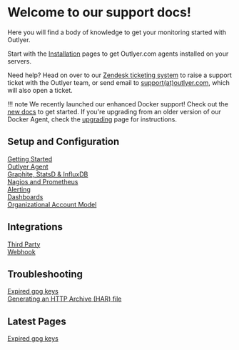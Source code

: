 # Welcome to our support docs!

Here you will find a body of knowledge to get your monitoring started with
Outlyer.

Start with the [Installation](agent/index.md) pages to get Outlyer.com agents
installed on your servers.

Need help? Head on over to our [Zendesk ticketing system][Zendesk] to raise a
support ticket with the Outlyer team, or send email to
[support(at)outlyer.com][mail], which will also open a ticket.

!!! note
    We recently launched our enhanced Docker support! Check out the
    [new docs](docker/introduction.md) to get started. If you're upgrading
    from an older version of our Docker Agent, check the [upgrading](docker/upgrading.md)
    page for instructions.

## Setup and Configuration

[Getting Started](/getting_started/)  
[Outlyer Agent](/agent/)  
[Graphite, StatsD & InfluxDB](/endpoints/)  
[Nagios and Prometheus](/nagios/)  
[Alerting](/alerting/)  
[Dashboards](/dashboards)  
[Organizational Account Model](/account_model)  


## Integrations

[Third Party](/integrations/thirdparty/aws/)  
[Webhook](/integrations/webhook/)


## Troubleshooting

[Expired gpg keys](troubleshooting/expired_gpg_key/)  
[Generating an HTTP Archive (HAR) file](/troubleshooting/har_archive/)



## Latest Pages

[Expired gpg keys](troubleshooting/expired_gpg_key/)

[Zendesk]: https://support.outlyer.com/hc/en-gb/requests/new
[mail]: mailto:support[at]outlyer.com
